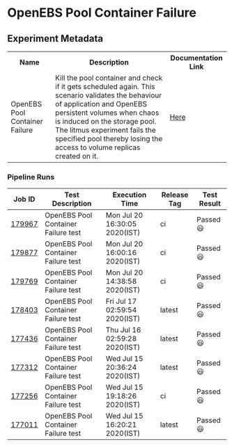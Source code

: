 # OpenEBS Pool Container Failure

## Experiment Metadata

<table>
<tr>
<th> Name </th>
<th> Description </th>
<th> Documentation Link </th>
</tr>
<tr>
 <td> OpenEBS Pool Container Failure  </td>
 <td> Kill the pool container and check if it gets scheduled again. This scenario validates the behaviour of application and OpenEBS persistent volumes when chaos is induced on the storage pool. The litmus experiment fails the specified pool thereby losing the access to volume replicas created on it.
 </td>
 <td>  <a href="https://docs.litmuschaos.io/docs/openebs-pool-container-failure/"> Here </a> </td>
 </tr>
 </table>

### Pipeline Runs


| Job ID |   Test Description         | Execution Time | Release Tag   | Test Result   |
 |---------|---------------------------| --------------|--------|--------|
|     <a href= "https://gitlab.mayadata.io/litmuschaos/litmus-e2e/-/jobs/179967">179967</a>           |  OpenEBS Pool Container Failure test           | Mon Jul 20 16:30:05 2020(IST)  | ci | Passed :smiley: |
|     <a href= "https://gitlab.mayadata.io/litmuschaos/litmus-e2e/-/jobs/179877">179877</a>           |  OpenEBS Pool Container Failure test           | Mon Jul 20 16:00:16 2020(IST)  | ci | Passed :smiley: |
|     <a href= "https://gitlab.mayadata.io/litmuschaos/litmus-e2e/-/jobs/179769">179769</a>           |  OpenEBS Pool Container Failure test           | Mon Jul 20 14:38:58 2020(IST)  | ci | Passed :smiley: |
|     <a href= "https://gitlab.mayadata.io/litmuschaos/litmus-e2e/-/jobs/178403">178403</a>           |  OpenEBS Pool Container Failure test           | Fri Jul 17 02:59:54 2020(IST)  | latest | Passed :smiley: |
|     <a href= "https://gitlab.mayadata.io/litmuschaos/litmus-e2e/-/jobs/177436">177436</a>           |  OpenEBS Pool Container Failure test           | Thu Jul 16 02:59:28 2020(IST)  | latest | Passed :smiley: |
|     <a href= "https://gitlab.mayadata.io/litmuschaos/litmus-e2e/-/jobs/177312">177312</a>           |  OpenEBS Pool Container Failure test           | Wed Jul 15 20:36:24 2020(IST)  | latest | Passed :smiley: |
|     <a href= "https://gitlab.mayadata.io/litmuschaos/litmus-e2e/-/jobs/177256">177256</a>           |  OpenEBS Pool Container Failure test           | Wed Jul 15 19:18:26 2020(IST)  | ci | Passed :smiley: |
 |    <a href= "https://gitlab.mayadata.io/litmuschaos/litmus-e2e/-/jobs/177011">177011</a>   |  OpenEBS Pool Container Failure test           |  Wed Jul 15 16:20:21 2020(IST)     |latest  |Passed :smiley:  |
